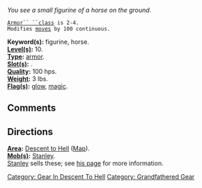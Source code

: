 *You see a small figurine of a horse on the ground.*

[`Armor`` ``class`](Armor_Values.md "wikilink")` is 2-4.`  
`Modifies `[`moves`](Move_Points.md "wikilink")` by 100 continuous.`

**Keyword(s):** figurine, horse.  
**[Level(s)](Object_Level.md "wikilink"):** 10.  
**[Type](:Category:_Object_Types.md "wikilink"):**
[armor](:Category:_Armor.md "wikilink").  
**[Slot(s)](Object_Slots.md "wikilink"):** <held>.  
**[Quality](Object_Quality.md "wikilink"):** 100 hps.  
**[Weight](Object_Weight.md "wikilink"):** 3 lbs.  
**[Flag(s)](:Category:_Object_Flags.md "wikilink"):**
[glow](Glow_Flag.md "wikilink"), [magic](Magic_Flag.md "wikilink").  

## Comments

## Directions

**[Area](:Category:_Areas.md "wikilink"):** [Descent to
Hell](:Category:_Descent_To_Hell.md "wikilink")
([Map](Descent_To_Hell_Map.md "wikilink")).  
**[Mob(s)](:Category:_Mobs.md "wikilink"):**
[Stanley](Stanley.md "wikilink").  
[Stanley](Stanley.md "wikilink") sells these; see [his
page](Stanley.md "wikilink") for more information.  

[Category: Gear In Descent To
Hell](Category:_Gear_In_Descent_To_Hell "wikilink") [Category:
Grandfathered Gear](Category:_Grandfathered_Gear "wikilink")
